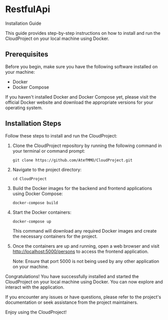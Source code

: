 # RestfulApi
 Installation Guide

This guide provides step-by-step instructions on how to install and run the CloudProject on your local machine using Docker.

## Prerequisites

Before you begin, make sure you have the following software installed on your machine:

- Docker
- Docker Compose

If you haven't installed Docker and Docker Compose yet, please visit the official Docker website and download the appropriate versions for your operating system.

## Installation Steps

Follow these steps to install and run the CloudProject:

1. Clone the CloudProject repository by running the following command in your terminal or command prompt:
   ```
   git clone https://github.com/AtefMMO/CloudProject.git
   ```

2. Navigate to the project directory:
   ```
   cd CloudProject
   ```

3. Build the Docker images for the backend and frontend applications using Docker Compose:
   ```
   docker-compose build
   ```

4. Start the Docker containers:
   ```
   docker-compose up
   ```

   This command will download any required Docker images and create the necessary containers for the project.

5. Once the containers are up and running, open a web browser and visit [http://localhost:5000/persons](http://localhost:5000/persons) to access the frontend application.

   Note: Ensure that port 5000 is not being used by any other application on your machine.

Congratulations! You have successfully installed and started the CloudProject on your local machine using Docker. You can now explore and interact with the application.

If you encounter any issues or have questions, please refer to the project's documentation or seek assistance from the project maintainers.

Enjoy using the CloudProject!

